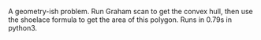 A geometry-ish problem. Run Graham scan to get the convex hull, then use the shoelace formula to get the area of this polygon. Runs in 0.79s in python3.
